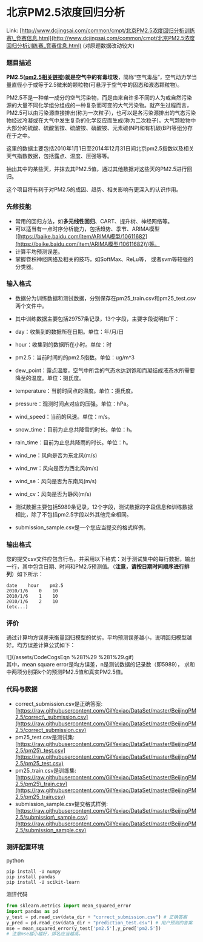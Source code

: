 # 北京PM2.5浓度回归分析

Link: [http://www.dcjingsai.com/common/cmpt/北京PM2.5浓度回归分析训练赛\_竞赛信息.html](http://www.dcjingsai.com/common/cmpt/北京PM2.5浓度回归分析训练赛_竞赛信息.html) \(对原题数据改动较大\)

### 题目描述

**PM2.5\(**[**pm2.5相关链接**](https://en.wikipedia.org/wiki/Particulates#Size,_shape_and_solubility_matter)**\)就是空气中的有毒垃圾**，简称“空气毒品”，空气动力学当量直径小于或等于2.5微米的颗粒物\(可悬浮于空气中的固态和液态颗粒物\)。

PM2.5不是一种单一成分的空气污染物，而是由来自许多不同的人为或自然污染源的大量不同化学组分组成的一种复杂而可变的大气污染物。就产生过程而言，PM2.5可以由污染源直接排出\(称为一次粒子\)，也可以是各污染源排出的气态污染物经过冷凝或在大气中发生复杂的化学反应而生成\(称为二次粒子\)。大气颗粒物中大部分的硫酸、硫酸氢铵、硫酸铵、硝酸铵、元素碳\(NP\)和有机碳\(BP\)等组分存在于之中。

这里的数据主要包括2010年1月1日至2014年12月31日间北京pm2.5指数以及相关天气指数数据，包括露点、温度、压强等等。

抽出其中的某些天，并抹去其PM2.5值，通过其他数据对这些天的PM2.5进行回归。

这个项目将有利于对PM2.5的成因、趋势、相关影响有更深入的认识作用。

### 先修技能

* 常用的回归方法，如**多元线性回归**、CART、提升树、神经网络等。
* 可以适当有一点时序分析能力，包括趋势、季节、ARIMA模型\([https://baike.baidu.com/item/ARIMA模型/10611682](https://baike.baidu.com/item/ARIMA模型/10611682)\)等。
* 计算平均预测误差。
* 掌握卷积神经网络及相关的技巧，如SoftMax、ReLu等， 或者svm等较强的分类器。

### 输入格式

* 数据分为训练数据和测试数据，分别保存在pm25\_train.csv和pm25\_test.csv两个文件中。
* 其中训练数据主要包括29757条记录，13个字段，主要字段说明如下：
* day：收集到的数据所在日期。单位：年/月/日
* hour：收集到的数据所在小时。单位：时
* pm2.5：当前时间的的pm2.5指数。单位：ug/m^3
* dew\_point：露点温度，空气中所含的气态水达到饱和而凝结成液态水所需要降至的温度。单位：摄氏度。
* temperature：当前时间点的温度。单位：摄氏度。
* pressure：观测时间点对应的压强。单位：hPa。
* wind\_speed：当前的风速。单位：m/s。
* snow\_time：目前为止总共降雪的时长。单位：h。
* rain\_time：目前为止总共降雨的时长。单位：h。
* wind\_ne：风向是否为东北风\(m/s\)
* wind\_nw：风向是否为西北风\(m/s\)
* wind\_se：风向是否为东南风\(m/s\)
* wind\_cv：风向是否为静风\(m/s\)

* 测试数据主要包括5989条记录，12个字段，测试数据的字段信息和训练数据相比，除了不包括pm2.5字段以外其他完全相同。
* submission\_sample.csv是一个您应当提交的格式样例。

### 输出格式

您的提交csv文件应包含行名，并采用以下格式：对于测试集中的每行数据，输出一行，其中包含日期、时间和PM2.5预测值。（**注意，请按日期时间顺序进行排列**）如下所示：

```
date    hour    pm2.5
2010/1/6    0    10
2010/1/6    1    10
2010/1/6    2    10
(etc...)
```

### 评价

通过计算均方误差来衡量回归模型的优劣。平均预测误差越小，说明回归模型越好。均方误差计算公式如下：

![](/assets/CodeCogsEqn %281%29 %281%29.gif)  
其中，mean square error是均方误差，n是测试数据的记录数（即5989）， 求和中两项分别第k个的预测PM2.5值和真实PM2.5值。

### 代码与数据

* correct\_submission.csv是正确答案: [https://raw.githubusercontent.com/GilYexiao/DataSet/master/BeijingPM2.5/correct\_submission.csv](https://raw.githubusercontent.com/GilYexiao/DataSet/master/BeijingPM2.5/correct_submission.csv)
* pm25\_test.csv是测试集: [https://raw.githubusercontent.com/GilYexiao/DataSet/master/BeijingPM2.5/pm25\_test.csv](https://raw.githubusercontent.com/GilYexiao/DataSet/master/BeijingPM2.5/pm25_test.csv)
* pm25\_train.csv是训练集: [https://raw.githubusercontent.com/GilYexiao/DataSet/master/BeijingPM2.5/pm25\_train.csv](https://raw.githubusercontent.com/GilYexiao/DataSet/master/BeijingPM2.5/pm25_train.csv)
* submission\_sample.csv提交格式样例: [https://raw.githubusercontent.com/GilYexiao/DataSet/master/BeijingPM2.5/submission\_sample.csv](https://raw.githubusercontent.com/GilYexiao/DataSet/master/BeijingPM2.5/submission_sample.csv)

### 测评配置环境

python

```
pip install -U numpy
pip install pandas
pip install -U scikit-learn
```

测评代码

```py
from sklearn.metrics import mean_squared_error
import pandas as pd
y_test = pd.read_csv(data_dir + "correct_submission.csv") # 正确答案
y_pred = pd.read_csv(data_dir + "prediction_test.csv") # 用户预测的答案
mse = mean_squared_error(y_test['pm2.5'],y_pred['pm2.5'])
# 注意mse越小越好，排名应当越高。
```



